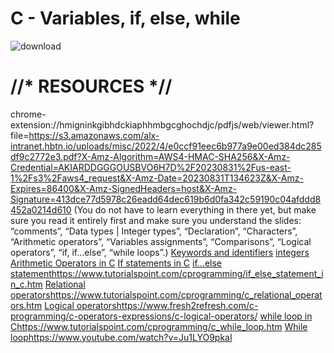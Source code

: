 # C - Variables, if, else, while

![download](https://github.com/hfakir/alx-low_level_programming/assets/114278488/b9d597f4-47ac-49a1-b09f-ad7990f83da9)


# //* RESOURCES *//

chrome-extension://hmigninkgibhdckiaphhmbgcghochdjc/pdfjs/web/viewer.html?file=https://s3.amazonaws.com/alx-intranet.hbtn.io/uploads/misc/2022/4/e0ccf91eec6b977a9e00ed384dc285df9c2772e3.pdf?X-Amz-Algorithm=AWS4-HMAC-SHA256&X-Amz-Credential=AKIARDDGGGOUSBVO6H7D%2F20230831%2Fus-east-1%2Fs3%2Faws4_request&X-Amz-Date=20230831T134623Z&X-Amz-Expires=86400&X-Amz-SignedHeaders=host&X-Amz-Signature=413dce77d5978c26eadd64dec619b6d0fa342c59190c04afddd8452a0214d610 (You do not have to learn everything in there yet, but make sure you read it entirely first and make sure you understand the slides: “comments”, “Data types | Integer types”, “Declaration”, “Characters”, “Arithmetic operators”, “Variables assignments”, “Comparisons”, “Logical operators”, “if, if…else”, “while loops”.)
[Keywords and identifiers](https://publications.gbdirect.co.uk//c_book/chapter2/keywords_and_identifiers.html)
[integers](https://publications.gbdirect.co.uk//c_book/chapter2/integral_types.html)
[Arithmetic Operators in C](https://www.tutorialspoint.com/cprogramming/c_arithmetic_operators.htm)
[If statements in C](https://www.cprogramming.com/tutorial/c/lesson2.html)
[if…else statement](https://www.tutorialspoint.com/cprogramming/if_else_statement_in_c.htm)https://www.tutorialspoint.com/cprogramming/if_else_statement_in_c.htm
[Relational operators](https://www.tutorialspoint.com/cprogramming/c_relational_operators.htm)https://www.tutorialspoint.com/cprogramming/c_relational_operators.htm
[Logical operators](https://www.fresh2refresh.com/c-programming/c-operators-expressions/c-logical-operators/)https://www.fresh2refresh.com/c-programming/c-operators-expressions/c-logical-operators/
[while loop in C](https://www.tutorialspoint.com/cprogramming/c_while_loop.htm)https://www.tutorialspoint.com/cprogramming/c_while_loop.htm
[While loop](https://www.youtube.com/watch?v=Ju1LYO9pkaI)https://www.youtube.com/watch?v=Ju1LYO9pkaI
